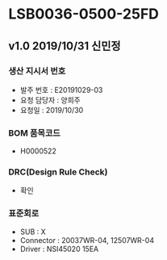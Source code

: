 # LSB0036-0500-25FD

## v1.0 2019/10/31 신민정

### 생산 지시서 번호
* 발주 번호 : E20191029-03
* 요청 담당자 : 양희주
* 요청일 : 2019/10/30

###  BOM 품목코드
* H0000522

### DRC(Design Rule Check)
* 확인

### 표준회로
* SUB : X
* Connector : 20037WR-04, 12507WR-04
* Driver : NSI45020 15EA
